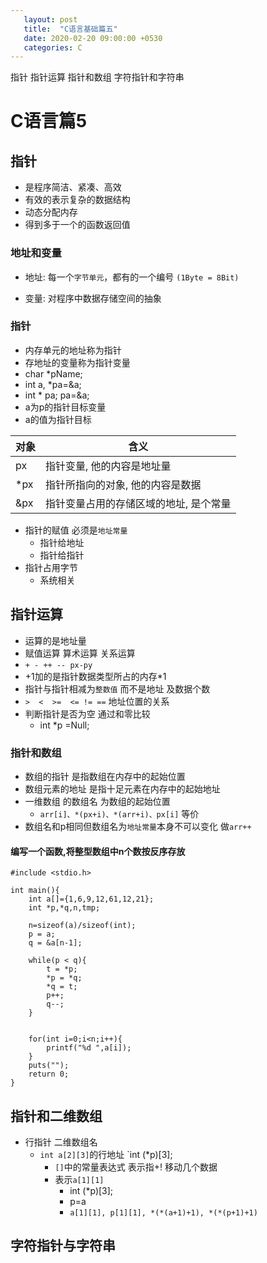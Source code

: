 ```yaml
---
   layout: post
   title:  "C语言基础篇五"                                                        
   date: 2020-02-20 09:00:00 +0530
   categories: C
---
```

  指针 指针运算  指针和数组 字符指针和字符串


# C语言篇5

## 指针

* 是程序简洁、紧凑、高效
* 有效的表示复杂的数据结构
* 动态分配内存
* 得到多于一个的函数返回值

### 地址和变量

* 地址:            每一个`字节单元`，都有的一个编号  `(1Byte = 8Bit)`

* 变量:             对程序中数据存储空间的抽象

### 指针

* 内存单元的地址称为指针
* 存地址的变量称为指针变量
* char *pName;
* int a, *pa=&a;
* int * pa; pa=&a;
* a为p的指针目标变量
* a的值为指针目标

| 对象 | 含义                                   |
| ---- | -------------------------------------- |
| px   | 指针变量, 他的内容是地址量             |
| *px  | 指针所指向的对象, 他的内容是数据       |
| &px  | 指针变量占用的存储区域的地址, 是个常量 |

* 指针的赋值  必须是`地址常量`
  * 指针给地址
  * 指针给指针
* 指针占用字节
  * 系统相关

## 指针运算

* 运算的是地址量
* 赋值运算 算术运算 关系运算
* `+ - ++ -- px-py`
* +1加的是指针数据类型所占的内存*1
* 指针与指针相减为`整数值` 而不是地址   及数据个数
* `>  <  >=  <= != ==`     地址位置的关系
* 判断指针是否为空   通过和零比较
  * int *p =Null;

### 指针和数组

* 数组的指针 是指数组在内存中的起始位置
* 数组元素的地址 是指十足元素在内存中的起始地址
* 一维数组 的数组名 为数组的起始位置
  * `arr[i]、*(px+i)、*(arr+i)、px[i]`   等价
* 数组名和p相同但数组名为`地址常量`本身不可以变化 做`arr++`

#### 编写一个函数,将整型数组中n个数按反序存放

```
#include <stdio.h>

int main(){
	int a[]={1,6,9,12,61,12,21};
	int *p,*q,n,tmp;

	n=sizeof(a)/sizeof(int);
	p = a;
	q = &a[n-1];

	while(p < q){
        t = *p;
        *p = *q;
        *q = t;
        p++;
        q--;
	}


	for(int i=0;i<n;i++){
		printf("%d ",a[i]);
	}
	puts("");
	return 0;
}
```

## 指针和二维数组

* 行指针    二维数组名
  * `int a[2][3]`的行地址  `int (*p)[3];
    * `[]`中的常量表达式  表示指+! 移动几个数据
    * 表示`a[1][1]`
      * int (*p)[3];
      * p=a
      * `a[1][1], p[1][1], *(*(a+1)+1), *(*(p+1)+1) `

## 字符指针与字符串


